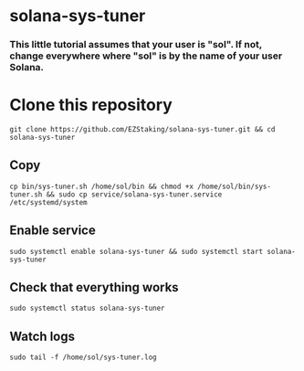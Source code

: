 # solana-sys-tuner

### This little tutorial assumes that your user is "sol". If not, change everywhere where "sol" is by the name of your user Solana.

# Clone this repository
`git clone https://github.com/EZStaking/solana-sys-tuner.git && cd solana-sys-tuner`

## Copy

`cp bin/sys-tuner.sh /home/sol/bin && chmod +x /home/sol/bin/sys-tuner.sh && sudo cp service/solana-sys-tuner.service /etc/systemd/system`


## Enable service 
`sudo systemctl enable solana-sys-tuner && sudo systemctl start solana-sys-tuner`

## Check that everything works
`sudo systemctl status solana-sys-tuner`

## Watch logs
`sudo tail -f /home/sol/sys-tuner.log`
